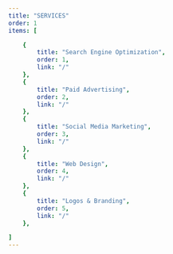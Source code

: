 ```yaml
---
title: "SERVICES"
order: 1
items: [

    {
        title: "Search Engine Optimization",
        order: 1,
        link: "/"
    },
    {
        title: "Paid Advertising",
        order: 2,
        link: "/"
    },
    {
        title: "Social Media Marketing",
        order: 3,
        link: "/"
    },
    {
        title: "Web Design",
        order: 4,
        link: "/"
    },
    {
        title: "Logos & Branding",
        order: 5,
        link: "/"
    },

]
---
```

